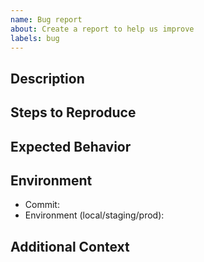 ```yaml
---
name: Bug report
about: Create a report to help us improve
labels: bug
---
```


## Description

## Steps to Reproduce

## Expected Behavior

## Environment
- Commit:
- Environment (local/staging/prod):

## Additional Context
